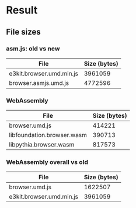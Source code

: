# Result
## File sizes
### asm.js: old vs new
|File|Size (bytes)|
|-|-|
|e3kit.browser.umd.min.js|3961059|
|browser.asmjs.umd.js|4772596|
### WebAssembly
|File|Size (bytes)|
|-|-|
|browser.umd.js|414221|
|libfoundation.browser.wasm|390713|
|libpythia.browser.wasm|817573|
### WebAssembly overall vs old
|File|Size (bytes)|
|-|-|
|browser.umd.js|1622507|
|e3kit.browser.umd.min.js|3961059|